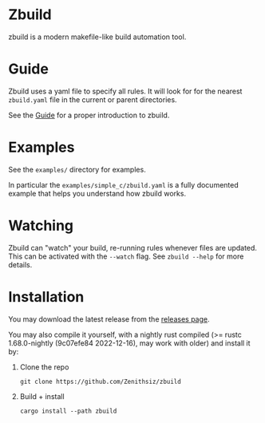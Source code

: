 # Zbuild

zbuild is a modern makefile-like build automation tool.

# Guide

Zbuild uses a yaml file to specify all rules. It will look for for the nearest `zbuild.yaml` file in the current or parent directories.

See the [Guide](./GUIDE.md) for a proper introduction to zbuild.

# Examples

See the `examples/` directory for examples.

In particular the `examples/simple_c/zbuild.yaml` is a fully documented example that helps you understand how zbuild works.

# Watching

Zbuild can "watch" your build, re-running rules whenever files are updated. This can be activated with the `--watch` flag.
See `zbuild --help` for more details.

# Installation

You may download the latest release from the [releases page](https://github.com/Zenithsiz/zbuild/releases).

You may also compile it yourself, with a nightly rust compiled (>= rustc 1.68.0-nightly (9c07efe84 2022-12-16), may work with older) and install it by:

1. Clone the repo

   `git clone https://github.com/Zenithsiz/zbuild`

2. Build + install

   `cargo install --path zbuild`
